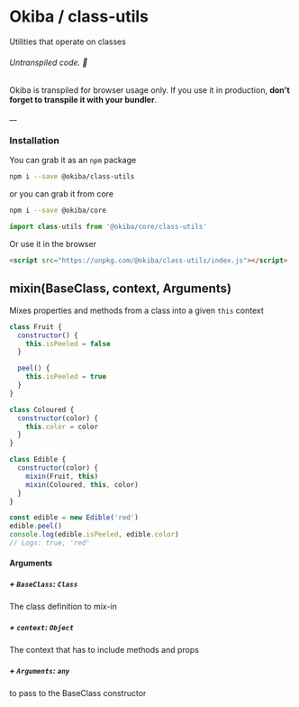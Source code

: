 

# Okiba / class-utils
Utilities that operate on classes


###### Untranspiled code. 🛑

Okiba is transpiled for browser usage only. If you use it in production, **don't forget to transpile it with your bundler**.

__



### Installation

You can grab it as an `npm` package
```bash
npm i --save @okiba/class-utils
```
or you can grab it from core
```bash
npm i --save @okiba/core
```
```javascript
import class-utils from '@okiba/core/class-utils'
```

Or use it in the browser
```html
<script src="https://unpkg.com/@okiba/class-utils/index.js"></script>
```




## mixin(BaseClass, context, Arguments)


Mixes properties and methods from a class into a given `this` context






```javascript
class Fruit {
  constructor() {
    this.isPeeled = false
  }

  peel() {
    this.isPeeled = true
  }
}

class Coloured {
  constructor(color) {
    this.color = color
  }
}

class Edible {
  constructor(color) {
    mixin(Fruit, this)
    mixin(Coloured, this, color)
  }
}

const edible = new Edible('red')
edible.peel()
console.log(edible.isPeeled, edible.color)
// Logs: true, 'red'
```




#### Arguments


##### + `BaseClass`: `Class`

The class definition to mix-in


##### + `context`: `Object`

The context that has to include methods and props


##### + `Arguments`: `any`

to pass to the BaseClass constructor




